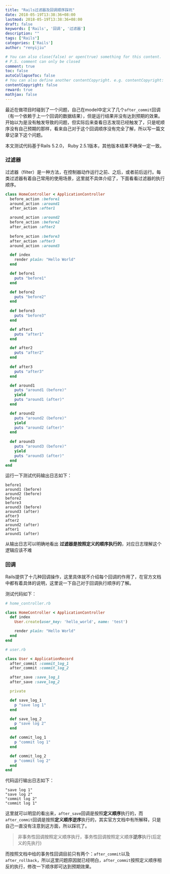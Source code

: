 ```yaml
---
title: "Rails过滤器及回调顺序踩坑"
date: 2018-05-19T13:38:36+08:00
lastmod: 2018-05-19T13:38:36+08:00
draft: false
keywords: ['Rails', '回调', '过滤器']
description: ""
tags: ["Rails"]
categories: ['Rails']
author: "renyijiu"

# You can also close(false) or open(true) something for this content.
# P.S. comment can only be closed
comment: true
toc: false
autoCollapseToc: false
# You can also define another contentCopyright. e.g. contentCopyright: "This is another copyright."
contentCopyright: false
reward: true
mathjax: false
---
```


最近在做项目时碰到了一个问题，自己在model中定义了几个`after_commit`回调（有一个依赖于上一个回调的数据结果），但是运行结果并没有达到预期的效果。开始以为是没有触发导致的问题，但实际后来查看日志发现已经触发了，只是呢顺序没有自己预期的那样，看来自己对于这个回调顺序没有完全了解，所以写一篇文章记录下这个问题。

<!--more-->

本文测试代码基于Rails 5.2.0， Ruby 2.5.1版本，其他版本结果不确保一定一致。

### 过滤器

过滤器（filter）是一种方法，在控制器动作运行之前、之后，或者前后运行。每类过滤器有着自己常用的使用场景，这里就不具体介绍了，下面看看过滤器的执行顺序。

```ruby
class HomeController < ApplicationController
  before_action :before1
  around_action :around1
  after_action :after1

  around_action :around2
  before_action :before2
  after_action :after2
  
  before_action :before3
  after_action :after3
  around_action :around3

  def index
    render plain: "Hello World"
  end

  def before1
    puts "before1"
  end

  def before2
    puts "before2"
  end
  
  def before3
    puts "before3"
  end

  def after1
    puts "after1"
  end

  def after2
    puts "after2"
  end
  
  def after3
    puts "after3"
  end

  def around1
    puts "around1 (before)"
    yield
    puts "around1 (after)"
  end

  def around2
    puts "around2 (before)"
    yield
    puts "around2 (after)"
  end
  
  def around3
    puts "around3 (before)"
    yield
    puts "around3 (after)"
  end
end
```

运行一下测试代码输出日志如下：

```
before1
around1 (before)
around2 (before)
before2
before3
around3 (before)
around3 (after)
after3
after2
around2 (after)
after1
around1 (after)
```

从输出日志可以明确地看出 **过滤器是按照定义的顺序执行的**，对应日志理解这个逻辑应该不难

### 回调

Rails提供了十几种回调操作，这里具体就不介绍每个回调的作用了，在官方文档中都有着具体的说明，这里说一下自己对于回调执行顺序的了解。

测试代码如下：

```ruby
# home_controller.rb

class HomeController < ApplicationController
  def index
    User.create(user_key: 'hello_world', name: 'test')

    render plain: "Hello World"
  end
end

# user.rb

class User < ApplicationRecord
  after_commit :commit_log_1
  after_commit :commit_log_2

  after_save :save_log_1
  after_save :save_log_2

  private

  def save_log_1
    p "save log 1"
  end

  def save_log_2
    p "save log 2"
  end

  def commit_log_1
    p "commit log 1"
  end

  def commit_log_2
    p "commit log 2"
  end
end
```

代码运行输出日志如下：

```
"save log 1"
"save log 2"
"commit log 2"
"commit log 1"
```

这里就可以明显的看出来，`after_save`回调是按照**定义顺序**执行的，而`after_commit`回调是按照**定义顺序逆序**执行的，其实官方文档中有所解释，只是自己一直没有注意到这方面，所以踩坑了。

> 非事务性回调按照定义顺序执行，事务性回调按照定义顺序**逆序**执行(后定义的先执行)

而按照文档中给的事务性回调目前只有两个：`after_commit`以及`after_rollback`，所以这里问题原因就已经明白，`after_commit`按照定义顺序相反的执行，修改一下顺序即可达到预期效果。
